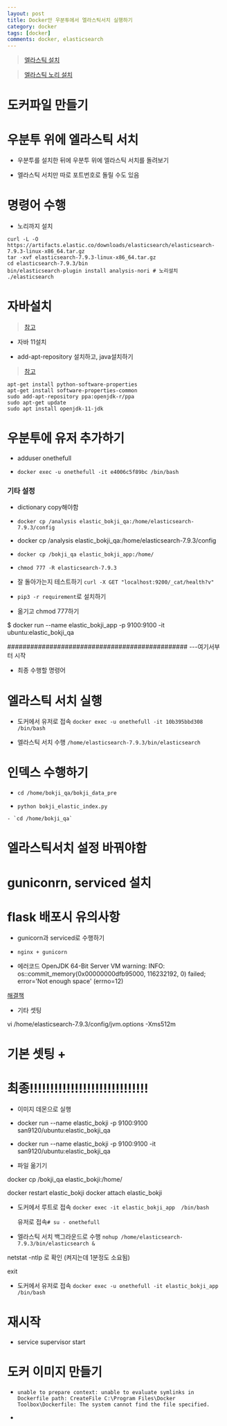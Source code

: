 ```yaml
---
layout: post
title: Docker안 우분투에서 엘라스틱서치 실행하기
category: docker
tags: [docker]
comments: docker, elasticsearch
---
```


> [엘라스틱 설치](https://www.elastic.co/guide/en/elasticsearch/reference/current/getting-started-install.html)

> [엘라스틱 노리 설치](https://www.elastic.co/guide/en/elasticsearch/plugins/current/analysis-nori.html)

# 도커파일 만들기

# 우분투 위에 엘라스틱 서치

- 우분투를 설치한 뒤에 우분투 위에 엘라스틱 서치를 돌려보기

- 엘라스틱 서치만 따로 포트번호로 돌릴 수도 있음

# 명령어 수행

- 노리까지 설치

```
curl -L -O https://artifacts.elastic.co/downloads/elasticsearch/elasticsearch-7.9.3-linux-x86_64.tar.gz
tar -xvf elasticsearch-7.9.3-linux-x86_64.tar.gz
cd elasticsearch-7.9.3/bin
bin/elasticsearch-plugin install analysis-nori # 노리설치
./elasticsearch
```

# 자바설치

> [참고](https://stackoverflow.com/questions/52504825/how-to-install-jdk-11-under-ubuntu)

- 자바 11설치

- add-apt-repository 설치하고, java설치하기

> [참고](https://nancom.tistory.com/119)

```console
apt-get install python-software-properties
apt-get install software-properties-common
sudo add-apt-repository ppa:openjdk-r/ppa
sudo apt-get update
sudo apt install openjdk-11-jdk
```

# 우분투에 유저 추가하기

- adduser onethefull

- `docker exec -u onethefull -it e4006c5f89bc /bin/bash`

### 기타 설정

- dictionary copy해야함

- `docker cp /analysis elastic_bokji_qa:/home/elasticsearch-7.9.3/config`

- docker cp /analysis elastic_bokji_qa:/home/elasticsearch-7.9.3/config

- `docker cp /bokji_qa elastic_bokji_app:/home/`

- `chmod 777 -R elasticsearch-7.9.3`

- 잘 돌아가는지 테스트하기 `curl -X GET "localhost:9200/_cat/health?v"`

- `pip3 -r requirement`로 설치하기

- 옮기고 chmod 777하기


$ docker run --name elastic_bokji_app -p 9100:9100 -it ubuntu:elastic_bokji_qa


############################################### ---여기서부터 시작

- 최종 수행할 명령어

# 엘라스틱 서치 실행

- 도커에서 유저로 접속 `docker exec -u onethefull -it 10b395bbd308  /bin/bash`

- 엘라스틱 서치 수행 `/home/elasticsearch-7.9.3/bin/elasticsearch`

# 인덱스 수행하기

- `cd /home/bokji_qa/bokji_data_pre`

- `python bokji_elastic_index.py`


```
- `cd /home/bokji_qa`
```

# 엘라스틱서치 설정 바꿔야함

# guniconrn, serviced 설치

# flask 배포시 유의사항

- gunicorn과 serviced로 수행하기

- `nginx + gunicorn`

- 에러코드
OpenJDK 64-Bit Server VM warning: INFO: os::commit_memory(0x00000000dfb95000, 116232192, 0) failed; error='Not enough space' (errno=12)

[해결책](https://stackoverflow.com/questions/34748464/ubuntu-elasticsearch-error-cannot-allocate-memory)


- 기타 셋팅

vi /home/elasticsearch-7.9.3/config/jvm.options
-Xms512m 



# 기본 셋팅 + 

# 최종!!!!!!!!!!!!!!!!!!!!!!!!!!!!!

- 이미지 데몬으로 실행

- docker run --name elastic_bokji -p 9100:9100 san9120/ubuntu:elastic_bokji_qa

- docker run --name elastic_bokji -p 9100:9100 -it san9120/ubuntu:elastic_bokji_qa

- 파일 옮기기

docker cp /bokji_qa elastic_bokji:/home/

docker restart elastic_bokji
docker attach elastic_bokji

- 도커에서 루트로 접속 `docker exec -it elastic_bokji_app  /bin/bash`

  유저로 접속`# su - onethefull`


- 엘라스틱 서치 백그라운드로 수행 `nohup /home/elasticsearch-7.9.3/bin/elasticsearch &`

 netstat -ntlp 로 확인 (켜지는데 1분정도 소요됨)


exit

- 도커에서 유저로 접속 `docker exec -u onethefull -it elastic_bokji_app  /bin/bash`

# 재시작

- service supervisor start



# 도커 이미지 만들기

- `unable to prepare context: unable to evaluate symlinks in Dockerfile path: CreateFile C:\Program Files\Docker Toolbox\Dockerfile: The system cannot find the file specified.`

- 